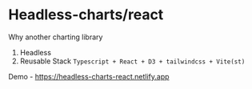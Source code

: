 # Headless-charts/react

Why another charting library

1. Headless
2. Reusable Stack `Typescript + React + D3 + tailwindcss + Vite(st)`

Demo - https://headless-charts-react.netlify.app
